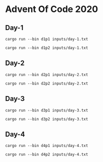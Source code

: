 # Advent Of Code 2020

## Day-1

`cargo run --bin d1p1 inputs/day-1.txt`

`cargo run --bin d1p2 inputs/day-1.txt`

## Day-2

`cargo run --bin d2p1 inputs/day-2.txt`

`cargo run --bin d2p2 inputs/day-2.txt`

## Day-3

`cargo run --bin d3p1 inputs/day-3.txt`

`cargo run --bin d3p2 inputs/day-3.txt`

## Day-4

`cargo run --bin d4p1 inputs/day-4.txt`

`cargo run --bin d4p2 inputs/day-4.txt`
